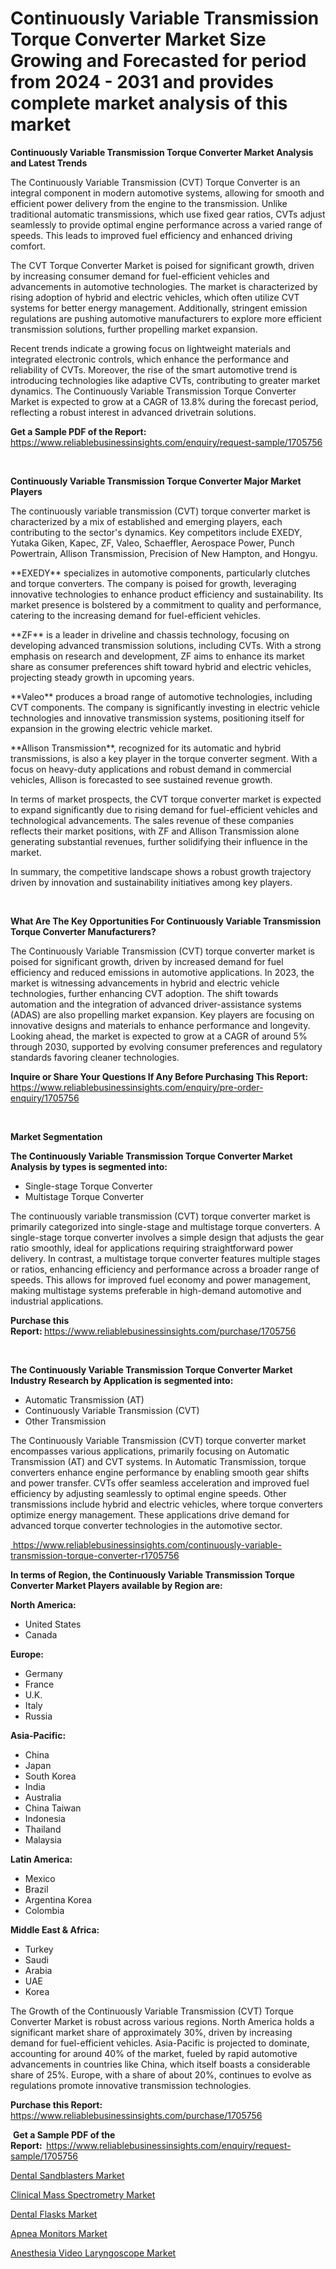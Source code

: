 <p><h1>Continuously Variable Transmission Torque Converter Market Size Growing and Forecasted for period from 2024 - 2031 and provides complete market analysis of this market</h1></p><p><strong>Continuously Variable Transmission Torque Converter Market Analysis and Latest Trends</strong></p>
<p><p>The Continuously Variable Transmission (CVT) Torque Converter is an integral component in modern automotive systems, allowing for smooth and efficient power delivery from the engine to the transmission. Unlike traditional automatic transmissions, which use fixed gear ratios, CVTs adjust seamlessly to provide optimal engine performance across a varied range of speeds. This leads to improved fuel efficiency and enhanced driving comfort. </p><p>The CVT Torque Converter Market is poised for significant growth, driven by increasing consumer demand for fuel-efficient vehicles and advancements in automotive technologies. The market is characterized by rising adoption of hybrid and electric vehicles, which often utilize CVT systems for better energy management. Additionally, stringent emission regulations are pushing automotive manufacturers to explore more efficient transmission solutions, further propelling market expansion.</p><p>Recent trends indicate a growing focus on lightweight materials and integrated electronic controls, which enhance the performance and reliability of CVTs. Moreover, the rise of the smart automotive trend is introducing technologies like adaptive CVTs, contributing to greater market dynamics. The Continuously Variable Transmission Torque Converter Market is expected to grow at a CAGR of 13.8% during the forecast period, reflecting a robust interest in advanced drivetrain solutions.</p></p>
<p><strong>Get a Sample PDF of the Report:&nbsp;</strong> <a href="https://www.reliablebusinessinsights.com/enquiry/request-sample/1705756?utm_campaign=1759&utm_medium=2&utm_source=Github&utm_content=ia&utm_term=21102024&utm_id=continuously-variable-transmission-torque-converter">https://www.reliablebusinessinsights.com/enquiry/request-sample/1705756</a></p>
<p>&nbsp;</p>
<p><strong>Continuously Variable Transmission Torque Converter Major Market Players</strong></p>
<p><p>The continuously variable transmission (CVT) torque converter market is characterized by a mix of established and emerging players, each contributing to the sector's dynamics. Key competitors include EXEDY, Yutaka Giken, Kapec, ZF, Valeo, Schaeffler, Aerospace Power, Punch Powertrain, Allison Transmission, Precision of New Hampton, and Hongyu.</p><p>**EXEDY** specializes in automotive components, particularly clutches and torque converters. The company is poised for growth, leveraging innovative technologies to enhance product efficiency and sustainability. Its market presence is bolstered by a commitment to quality and performance, catering to the increasing demand for fuel-efficient vehicles.</p><p>**ZF** is a leader in driveline and chassis technology, focusing on developing advanced transmission solutions, including CVTs. With a strong emphasis on research and development, ZF aims to enhance its market share as consumer preferences shift toward hybrid and electric vehicles, projecting steady growth in upcoming years.</p><p>**Valeo** produces a broad range of automotive technologies, including CVT components. The company is significantly investing in electric vehicle technologies and innovative transmission systems, positioning itself for expansion in the growing electric vehicle market.</p><p>**Allison Transmission**, recognized for its automatic and hybrid transmissions, is also a key player in the torque converter segment. With a focus on heavy-duty applications and robust demand in commercial vehicles, Allison is forecasted to see sustained revenue growth.</p><p>In terms of market prospects, the CVT torque converter market is expected to expand significantly due to rising demand for fuel-efficient vehicles and technological advancements. The sales revenue of these companies reflects their market positions, with ZF and Allison Transmission alone generating substantial revenues, further solidifying their influence in the market.</p><p>In summary, the competitive landscape shows a robust growth trajectory driven by innovation and sustainability initiatives among key players.</p></p>
<p>&nbsp;</p>
<p><strong>What Are The Key Opportunities For Continuously Variable Transmission Torque Converter Manufacturers?</strong></p>
<p><p>The Continuously Variable Transmission (CVT) torque converter market is poised for significant growth, driven by increased demand for fuel efficiency and reduced emissions in automotive applications. In 2023, the market is witnessing advancements in hybrid and electric vehicle technologies, further enhancing CVT adoption. The shift towards automation and the integration of advanced driver-assistance systems (ADAS) are also propelling market expansion. Key players are focusing on innovative designs and materials to enhance performance and longevity. Looking ahead, the market is expected to grow at a CAGR of around 5% through 2030, supported by evolving consumer preferences and regulatory standards favoring cleaner technologies.</p></p>
<p><strong>Inquire or Share Your Questions If Any Before Purchasing This Report:</strong> <a href="https://www.reliablebusinessinsights.com/enquiry/pre-order-enquiry/1705756?utm_campaign=1759&utm_medium=2&utm_source=Github&utm_content=ia&utm_term=21102024&utm_id=continuously-variable-transmission-torque-converter">https://www.reliablebusinessinsights.com/enquiry/pre-order-enquiry/1705756</a></p>
<p>&nbsp;</p>
<p><strong>Market Segmentation</strong></p>
<p><strong>The Continuously Variable Transmission Torque Converter Market Analysis by types is segmented into:</strong></p>
<p><ul><li>Single-stage Torque Converter</li><li>Multistage Torque Converter</li></ul></p>
<p><p>The continuously variable transmission (CVT) torque converter market is primarily categorized into single-stage and multistage torque converters. A single-stage torque converter involves a simple design that adjusts the gear ratio smoothly, ideal for applications requiring straightforward power delivery. In contrast, a multistage torque converter features multiple stages or ratios, enhancing efficiency and performance across a broader range of speeds. This allows for improved fuel economy and power management, making multistage systems preferable in high-demand automotive and industrial applications.</p></p>
<p><strong>Purchase this Report:&nbsp;</strong><a href="https://www.reliablebusinessinsights.com/purchase/1705756?utm_campaign=1759&utm_medium=2&utm_source=Github&utm_content=ia&utm_term=21102024&utm_id=continuously-variable-transmission-torque-converter">https://www.reliablebusinessinsights.com/purchase/1705756</a></p>
<p>&nbsp;</p>
<p><strong>The Continuously Variable Transmission Torque Converter Market Industry Research by Application is segmented into:</strong></p>
<p><ul><li>Automatic Transmission (AT)</li><li>Continuously Variable Transmission (CVT)</li><li>Other Transmission</li></ul></p>
<p><p>The Continuously Variable Transmission (CVT) torque converter market encompasses various applications, primarily focusing on Automatic Transmission (AT) and CVT systems. In Automatic Transmission, torque converters enhance engine performance by enabling smooth gear shifts and power transfer. CVTs offer seamless acceleration and improved fuel efficiency by adjusting seamlessly to optimal engine speeds. Other transmissions include hybrid and electric vehicles, where torque converters optimize energy management. These applications drive demand for advanced torque converter technologies in the automotive sector.</p></p>
<p><a href="https://www.reliablebusinessinsights.com/continuously-variable-transmission-torque-converter-r1705756?utm_campaign=1759&utm_medium=2&utm_source=Github&utm_content=ia&utm_term=21102024&utm_id=continuously-variable-transmission-torque-converter">&nbsp;https://www.reliablebusinessinsights.com/continuously-variable-transmission-torque-converter-r1705756</a></p>
<p><strong>In terms of Region, the Continuously Variable Transmission Torque Converter Market Players available by Region are:</strong></p>
<p>
    <p> <strong> North America: </strong>
        <ul>
            <li>United States</li>
            <li>Canada</li>
        </ul>
        </p> 
    <p> <strong> Europe: </strong>
        <ul>
            <li>Germany</li>
            <li>France</li>
            <li>U.K.</li>
            <li>Italy</li>
            <li>Russia</li>
        </ul>
        </p> 
    <p> <strong> Asia-Pacific: </strong>
        <ul>
            <li>China</li>
            <li>Japan</li>
            <li>South Korea</li>
            <li>India</li>
            <li>Australia</li>
            <li>China Taiwan</li>
            <li>Indonesia</li>
            <li>Thailand</li>
            <li>Malaysia</li>
        </ul>
        </p> 
    <p> <strong> Latin America: </strong>
        <ul>
            <li>Mexico</li>
            <li>Brazil</li>
            <li>Argentina Korea</li>
            <li>Colombia</li>
        </ul>
        </p> 
    <p> <strong> Middle East & Africa: </strong>
        <ul>
            <li>Turkey</li>
            <li>Saudi</li>
            <li>Arabia</li>
            <li>UAE</li>
            <li>Korea</li>
        </ul>
    </p>
    </p>
<p><p>The Growth of the Continuously Variable Transmission (CVT) Torque Converter Market is robust across various regions. North America holds a significant market share of approximately 30%, driven by increasing demand for fuel-efficient vehicles. Asia-Pacific is projected to dominate, accounting for around 40% of the market, fueled by rapid automotive advancements in countries like China, which itself boasts a considerable share of 25%. Europe, with a share of about 20%, continues to evolve as regulations promote innovative transmission technologies.</p></p>
<p><strong>Purchase this Report: </strong><a href="https://www.reliablebusinessinsights.com/purchase/1705756?utm_campaign=1759&utm_medium=2&utm_source=Github&utm_content=ia&utm_term=21102024&utm_id=continuously-variable-transmission-torque-converter">https://www.reliablebusinessinsights.com/purchase/1705756</a></p>
<p>&nbsp;<strong>Get a Sample PDF of the Report:&nbsp;&nbsp;</strong><a href="https://www.reliablebusinessinsights.com/enquiry/request-sample/1705756?utm_campaign=1759&utm_medium=2&utm_source=Github&utm_content=ia&utm_term=21102024&utm_id=continuously-variable-transmission-torque-converter">https://www.reliablebusinessinsights.com/enquiry/request-sample/1705756</a></p>
<p><strong></strong></p>
<p><p><a href="https://www.linkedin.com/pulse/global-dental-sandblasters-market-trends-analysis-future-rkf1f?utm_campaign=1759&utm_medium=2&utm_source=Github&utm_content=ia&utm_term=21102024&utm_id=continuously-variable-transmission-torque-converter">Dental Sandblasters Market</a></p><p><a href="https://www.linkedin.com/pulse/clinical-mass-spectrometry-market-global-trends-forecast-2024-f6dpe?utm_campaign=1759&utm_medium=2&utm_source=Github&utm_content=ia&utm_term=21102024&utm_id=continuously-variable-transmission-torque-converter">Clinical Mass Spectrometry Market</a></p><p><a href="https://www.linkedin.com/pulse/dental-flasks-market-size-type-product-global-industry-ceayf?utm_campaign=1759&utm_medium=2&utm_source=Github&utm_content=ia&utm_term=21102024&utm_id=continuously-variable-transmission-torque-converter">Dental Flasks Market</a></p><p><a href="https://www.linkedin.com/pulse/future-innovation-global-apnea-monitors-market-growth-opportunities-hbm5f?utm_campaign=1759&utm_medium=2&utm_source=Github&utm_content=ia&utm_term=21102024&utm_id=continuously-variable-transmission-torque-converter">Apnea Monitors Market</a></p><p><a href="https://www.linkedin.com/pulse/global-anesthesia-video-laryngoscope-market-trends-forecasts-ot6he?utm_campaign=1759&utm_medium=2&utm_source=Github&utm_content=ia&utm_term=21102024&utm_id=continuously-variable-transmission-torque-converter">Anesthesia Video Laryngoscope Market</a></p></p>